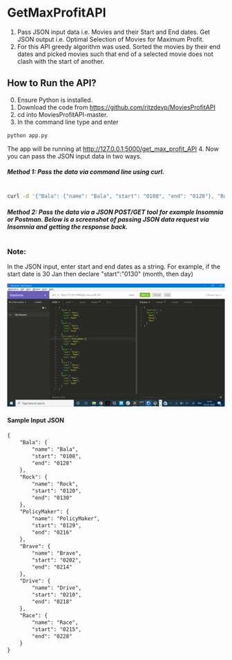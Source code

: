 # GetMaxProfitAPI

1. Pass JSON input data i.e. Movies and their Start and End dates. Get JSON output i.e. Optimal Selection of Movies for Maximum Profit.
2. For this API greedy algorithm was used. Sorted the movies by their end dates and picked movies such that end of a selected movie does not clash with the start of another.

## How to Run the API?

0. Ensure Python is installed.
1. Download the code from https://github.com/ritzdevp/MoviesProfitAPI
2. cd into MoviesProfitAPI-master. 
3. In the command line type and enter 
```sh
python app.py
```
The app will be running at http://127.0.0.1:5000/get_max_profit_API
4. Now you can pass the JSON input data in two ways.
 
##### Method 1: Pass the data via command line using curl.
#
```sh
curl -d '{"Bala": {"name": "Bala", "start": "0108", "end": "0128"}, "Rock": {"name": "Rock", "start": "0120", "end": "0130"}}' -H "Content-Type: application/json" -X GET http://127.0.0.1:5000/get_max_profit_API
```
##### Method 2: Pass the data via a JSON POST/GET tool for example Insomnia or Postman. Below is a screenshot of passing JSON data request via Insomnia and getting the response back.
#
### Note:
In the JSON input, enter start and end dates as a string. For example, if the start date is 30 Jan then declare "start":"0130" (month, then day)


![alt text](https://github.com/ritzdevp/MoviesProfitAPI/blob/master/ssinsomnia.png)




#### Sample Input JSON
```
{
	"Bala": {
		"name": "Bala",
		"start": "0108",
		"end": "0128"
	},
	"Rock": {
		"name": "Rock",
		"start": "0120",
		"end": "0130"
	},
	"PolicyMaker": {
		"name": "PolicyMaker",
		"start": "0129",
		"end": "0216"
	},
	"Brave": {
		"name": "Brave",
		"start": "0202",
		"end": "0214"
	},
	"Drive": {
		"name": "Drive",
		"start": "0210",
		"end": "0218"
	},
	"Race": {
		"name": "Race",
		"start": "0215",
		"end": "0228"
	}
}
```


